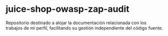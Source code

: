 # juice-shop-owasp-zap-audit
Repositorio destinado a alojar la documentación relacionada con los trabajos de mi perfil, facilitando su gestión independiente del código fuente.
